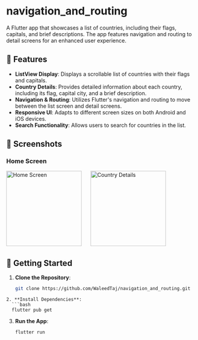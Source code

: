 # navigation_and_routing

A Flutter app that showcases a list of countries, including their flags, capitals, and brief descriptions. The app features navigation and routing to detail screens for an enhanced user experience.

## 📱 Features

- **ListView Display**: Displays a scrollable list of countries with their flags and capitals.
- **Country Details**: Provides detailed information about each country, including its flag, capital city, and a brief description.
- **Navigation & Routing**: Utilizes Flutter's navigation and routing to move between the list screen and detail screens.
- **Responsive UI**: Adapts to different screen sizes on both Android and iOS devices.
- **Search Functionality**: Allows users to search for countries in the list.

## 📸 Screenshots

### Home Screen

<img src="https://github.com/WaleedTaj/navigation_and_routing/blob/main/Screenshot_1.png" alt="Home Screen" width="200" style="margin-right: 20px;"/> <img src="https://github.com/WaleedTaj/navigation_and_routing/blob/main/Screenshot_2.png" alt="Country Details" width="200"/>

## 🚀 Getting Started

1. **Clone the Repository**:
   ```bash
   git clone https://github.com/WaleedTaj/navigation_and_routing.git
 ```
2. **Install Dependencies**:
   ```bash
   flutter pub get
   ```
3. **Run the App**:
   ```bash
   flutter run
   ```
